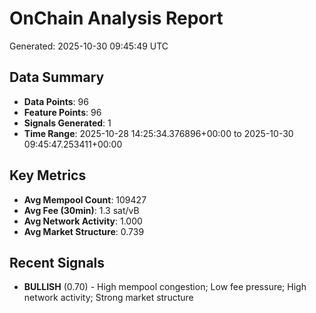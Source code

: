 # OnChain Analysis Report
Generated: 2025-10-30 09:45:49 UTC

## Data Summary
- **Data Points**: 96
- **Feature Points**: 96
- **Signals Generated**: 1
- **Time Range**: 2025-10-28 14:25:34.376896+00:00 to 2025-10-30 09:45:47.253411+00:00

## Key Metrics
- **Avg Mempool Count**: 109427
- **Avg Fee (30min)**: 1.3 sat/vB
- **Avg Network Activity**: 1.000
- **Avg Market Structure**: 0.739

## Recent Signals
- **BULLISH** (0.70) - High mempool congestion; Low fee pressure; High network activity; Strong market structure
